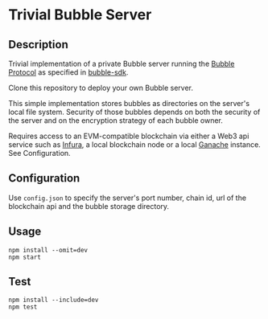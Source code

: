 # Trivial Bubble Server

## Description

Trivial implementation of a private Bubble server running the [Bubble Protocol](https://bubbleprotocol.com) as specified in [bubble-sdk](https://github.com/Bubble-Protocol/bubble-sdk/tree/main/packages/server).

Clone this repository to deploy your own Bubble server.

This simple implementation stores bubbles as directories on the server's local file system.  Security of those bubbles depends on both the security of the server and on the encryption strategy of each bubble owner.

Requires access to an EVM-compatible blockchain via either a Web3 api service such as [Infura](https://www.infura.io/), a local blockchain node or a local [Ganache](https://trufflesuite.com/ganache/) instance.  See Configuration.

## Configuration

Use `config.json` to specify the server's port number, chain id, url of the blockchain api and the bubble storage directory.

## Usage
```
npm install --omit=dev
npm start
```

## Test
```
npm install --include=dev
npm test
```
